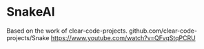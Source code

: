 # SnakeAI

Based on the work of clear-code-projects.
  github.com/clear-code-projects/Snake
  https://www.youtube.com/watch?v=QFvqStqPCRU
